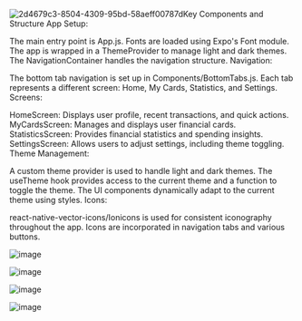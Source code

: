 ![2d4679c3-8504-4309-95bd-58aeff00787d](https://github.com/Joenick316/rn-assignment5-11287773/assets/152196135/bb72125e-f368-4807-b18b-6a095438a9e2)Key Components and Structure
App Setup:

The main entry point is App.js.
Fonts are loaded using Expo's Font module.
The app is wrapped in a ThemeProvider to manage light and dark themes.
The NavigationContainer handles the navigation structure.
Navigation:

The bottom tab navigation is set up in Components/BottomTabs.js.
Each tab represents a different screen: Home, My Cards, Statistics, and Settings.
Screens:

HomeScreen: Displays user profile, recent transactions, and quick actions.
MyCardsScreen: Manages and displays user financial cards.
StatisticsScreen: Provides financial statistics and spending insights.
SettingsScreen: Allows users to adjust settings, including theme toggling.
Theme Management:

A custom theme provider is used to handle light and dark themes.
The useTheme hook provides access to the current theme and a function to toggle the theme.
The UI components dynamically adapt to the current theme using styles.
Icons:

react-native-vector-icons/Ionicons is used for consistent iconography throughout the app.
Icons are incorporated in navigation tabs and various buttons.

![image](https://github.com/Joenick316/rn-assignment5-11287773/assets/152196135/06d29fd5-8dee-4cd2-88cb-a870094ce85a)


![image](https://github.com/Joenick316/rn-assignment5-11287773/assets/152196135/85a6499c-1b80-426f-b858-63d01154d950)

![image](https://github.com/Joenick316/rn-assignment5-11287773/assets/152196135/d608d4d6-eea8-4416-bb99-3b0a0bc0c53f)

![image](https://github.com/Joenick316/rn-assignment5-11287773/assets/152196135/e43d9ca4-1c0a-4a69-8f21-4e3219a87bb3)
